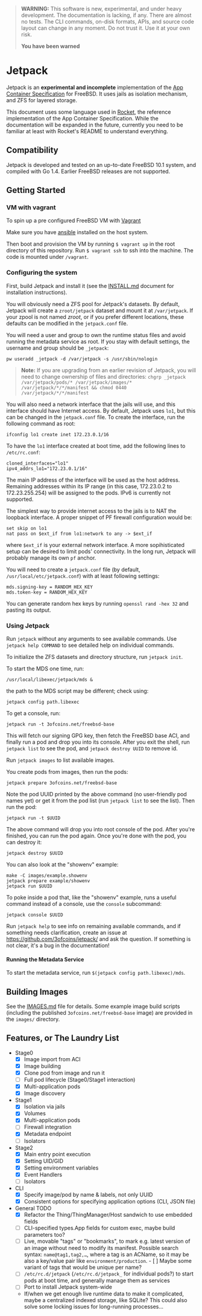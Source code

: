 > **WARNING:** This software is new, experimental, and under heavy
> development. The documentation is lacking, if any. There are almost
> no tests. The CLI commands, on-disk formats, APIs, and source code
> layout can change in any moment. Do not trust it. Use it at your own
> risk.
>
> **You have been warned**

Jetpack
=======

Jetpack is an **experimental and incomplete** implementation of the
[App Container Specification](https://github.com/appc/spec) for
FreeBSD. It uses jails as isolation mechanism, and ZFS for layered
storage.

This document uses some language used in
[Rocket](https://github.com/coreos/rocket), the reference
implementation of the App Container Specification. While the
documentation will be expanded in the future, currently you need to be
familiar at least with Rocket's README to understand everything.

Compatibility
-------------

Jetpack is developed and tested on an up-to-date FreeBSD 10.1 system,
and compiled with Go 1.4. Earlier FreeBSD releases are not supported.

Getting Started
---------------
### VM with vagrant
To spin up a pre configured FreeBSD VM with [Vagrant](https://www.vagrantup.com)

Make sure you have [ansible](http://docs.ansible.com/intro_installation.html#getting-ansible) installed on the host system.

Then boot and provision the VM by running `$ vagrant up` in the root directory of this repository.
Run `$ vagrant ssh` to ssh into the machine. 
The code is mounted under `/vagrant`.

### Configuring the system

First, build Jetpack and install it (see the [INSTALL.md](INSTALL.md)
document for installation instructions).

You will obviously need a ZFS pool for Jetpack's datasets. By default,
Jetpack will create a `zroot/jetpack` dataset and mount it at
`/var/jetpack`. If your zpool is not named _zroot_, or if you prefer
different locations, these defaults can be modified in the
`jetpack.conf` file.

You will need a user and group to own the runtime status files and
avoid running the metadata service as root. If you stay with default
settings, the username and group should be `_jetpack`:

    pw useradd _jetpack -d /var/jetpack -s /usr/sbin/nologin

> **Note:** If you are upgrading from an earlier revision of Jetpack,
> you will need to change ownership of files and directories:
> `chgrp _jetpack /var/jetpack/pods/* /var/jetpack/images/*
> /var/jetpack/*/*/manifest && chmod 0440 /var/jetpack/*/*/manifest`

You will also need a network interface that the jails will use, and
this interface should have Internet access. By default, Jetpack uses
`lo1`, but this can be changed in the `jetpack.conf` file. To create
the interface, run the following command as root:

    ifconfig lo1 create inet 172.23.0.1/16

To have the `lo1` interface created at boot time, add the following
lines to `/etc/rc.conf`:

    cloned_interfaces="lo1"
    ipv4_addrs_lo1="172.23.0.1/16"

The main IP address of the interface will be used as the host
address. Remaining addresses within its IP range (in this case,
172.23.0.2 to 172.23.255.254) will be assigned to the pods. IPv6
is currently not supported.

The simplest way to provide internet access to the jails is to NAT the
loopback interface. A proper snippet of PF firewall configuration
would be:

    set skip on lo1
    nat pass on $ext_if from lo1:network to any -> $ext_if

where `$ext_if` is your external network interface. A more
sopihisticated setup can be desired to limit pods'
connectivity. In the long run, Jetpack will probably manage its own
`pf` anchor.

You will need to create a `jetpack.conf` file (by default,
`/usr/local/etc/jetpack.conf`) with at least following settings:

    mds.signing-key = RANDOM_HEX_KEY
    mds.token-key = RANDOM_HEX_KEY

You can generate random hex keys by running `openssl rand -hex 32` and
pasting its output.

### Using Jetpack

Run `jetpack` without any arguments to see available commands. Use
`jetpack help COMMAND` to see detailed help on individual commands.

To initialize the ZFS datasets and directory structure, run `jetpack
init`.

To start the MDS one time, run: 

    /usr/local/libexec/jetpack/mds &
    
the path to the MDS script may be different; check using:
            
    jetpack config path.libexec

To get a console, run:

    jetpack run -t 3ofcoins.net/freebsd-base

This will fetch our signing GPG key, then fetch the FreeBSD base ACI,
and finally run a pod and drop you into its console. After you exit
the shell, run `jetpack list` to see the pod, and `jetpack destroy
UUID` to remove id.

Run `jetpack images` to list available images.

You create pods from images, then run the pods:

    jetpack prepare 3ofcoins.net/freebsd-base

Note the pod UUID printed by the above command (no user-friendly pod
names yet) or get it from the pod list (run `jetpack list` to see the
list). Then run the pod:

    jetpack run -t $UUID

The above command will drop you into root console of the pod. After
you're finished, you can run the pod again. Once you're done with the
pod, you can destroy it:

    jetpack destroy $UUID

You can also look at the "showenv" example:

    make -C images/example.showenv
    jetpack prepare example/showenv
    jetpack run $UUID

To poke inside a pod that, like the "showenv" example, runs a useful
command instead of a console, use the `console` subcommand:

    jetpack console $UUID

Run `jetpack help` to see info on remaining available commands, and if
something needs clarification, create an issue at
https://github.com/3ofcoins/jetpack/ and ask the question. If
something is not clear, it's a bug in the documentation!

#### Running the Metadata Service

To start the metadata service, run `$(jetpack config path.libexec)/mds`.

Building Images
---------------

See the [IMAGES.md](IMAGES.md) file for details.  Some example image
build scripts (including the published `3ofcoins.net/freebsd-base`
image) are provided in the `images/` directory.

Features, or The Laundry List
-----------------------------

 - Stage0
   - [x] Image import from ACI
   - [x] Image building
   - [x] Clone pod from image and run it
   - [ ] Full pod lifecycle (Stage0/Stage1 interaction)
   - [x] Multi-application pods
   - [x] Image discovery
 - Stage1
   - [x] Isolation via jails
   - [x] Volumes
   - [x] Multi-application pods
   - [ ] Firewall integration
   - [x] Metadata endpoint
   - [ ] Isolators
 - Stage2
   - [x] Main entry point execution
   - [x] Setting UID/GID
   - [x] Setting environment variables
   - [x] Event Handlers
   - [ ] Isolators
 - CLI
   - [X] Specify image/pod by name & labels, not only UUID
   - [x] Consistent options for specifying application options (CLI,
         JSON file)
 - General TODO
   - [x] Refactor the Thing/ThingManager/Host sandwich to use embedded
     fields
   - [ ] CLI-specified types.App fields for custom exec, maybe build
         parameters too?
   - [ ] Live, movable "tags" or "bookmarks", to mark e.g. latest
         version of an image without need to modify its
         manifest. Possible search syntax: `name@tag1,tag2,…`, where a
         tag is an ACName, so it may be also a key/value pair like
         `environment/production`.
         - [ ] Maybe some variant of tags that would be unique per
               name?
   - [ ] `/etc/rc.d/jetpack` (`/etc/rc.d/jetpack_` for individual
         pods?) to start pods at boot time, and generally
         manage them as services
   - [ ] Port to install Jetpack system-wide
   - If/when we get enough live runtime data to make it complicated,
     maybe a centralized indexed storage, like SQLite? This could also
     solve some locking issues for long-running processes…
